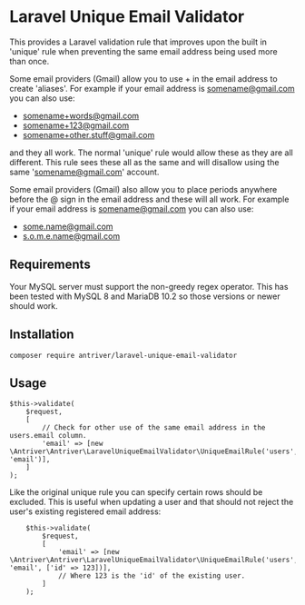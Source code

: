 # Laravel Unique Email Validator

This provides a Laravel validation rule that improves upon the built in 'unique' rule when preventing the same email
address being used more than once.

Some email providers (Gmail) allow you to use + in the email address to create 'aliases'. For example if your email
address is somename@gmail.com you can also use:
* somename+words@gmail.com
* somename+123@gmail.com
* somename+other.stuff@gmail.com

and they all work. The normal 'unique' rule would allow these as they are all different. This rule sees these all as
the same and will disallow using the same 'somename@gmail.com' account.

Some email providers (Gmail) also allow you to place periods anywhere before the @ sign in the email address and these
will all work. For example if your email address is somename@gmail.com you can also use:
* some.name@gmail.com
* s.o.m.e.name@gmail.com

## Requirements

Your MySQL server must support the non-greedy regex operator. This has been tested with MySQL 8 and MariaDB 10.2 so
those versions or newer should work.

## Installation

    composer require antriver/laravel-unique-email-validator

## Usage

    $this->validate(
        $request,
        [
            // Check for other use of the same email address in the users.email column.
            'email' => [new \Antriver\Antriver\LaravelUniqueEmailValidator\UniqueEmailRule('users', 'email')],
        ]
    );

Like the original unique rule you can specify certain rows should be excluded. This is useful when updating a user and
that should not reject the user's existing registered email address:

        $this->validate(
            $request,
            [
                'email' => [new \Antriver\Antriver\LaravelUniqueEmailValidator\UniqueEmailRule('users', 'email', ['id' => 123])],
                // Where 123 is the 'id' of the existing user.
            ]
        );
